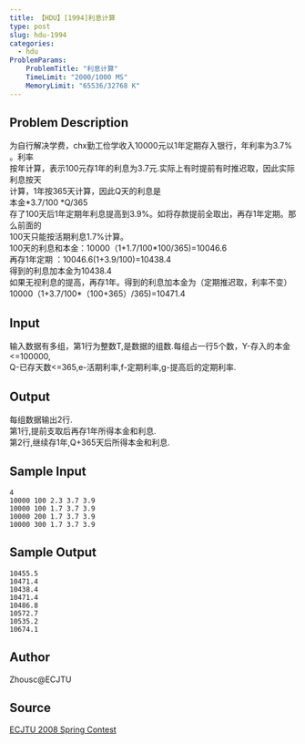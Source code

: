```yaml
---
title: 【HDU】[1994]利息计算
type: post
slug: hdu-1994
categories:
  - hdu
ProblemParams:
    ProblemTitle: "利息计算"
    TimeLimit: "2000/1000 MS"
    MemoryLimit: "65536/32768 K"
---
```


## Problem Description

为自行解决学费，chx勤工俭学收入10000元以1年定期存入银行，年利率为3.7% 。利率  
按年计算，表示100元存1年的利息为3.7元.实际上有时提前有时推迟取，因此实际利息按天  
计算，1年按365天计算，因此Q天的利息是  
本金\*3.7/100 \*Q/365  
存了100天后1年定期年利息提高到3.9%。如将存款提前全取出，再存1年定期。那么前面的  
100天只能按活期利息1.7%计算。  
100天的利息和本金：10000（1+1.7/100\*100/365)=10046.6  
再存1年定期 ：10046.6(1+3.9/100)=10438.4  
得到的利息加本金为10438.4  
如果无视利息的提高，再存1年。得到的利息加本金为（定期推迟取，利率不变）  
10000（1+3.7/100\*（100+365）/365)=10471.4

## Input

输入数据有多组，第1行为整数T,是数据的组数.每组占一行5个数，Y-存入的本金<=100000,  
Q-已存天数<=365,e-活期利率,f-定期利率,g-提高后的定期利率.

## Output

每组数据输出2行.  
第1行,提前支取后再存1年所得本金和利息.  
第2行,继续存1年,Q+365天后所得本金和利息.

## Sample Input

```
4 
10000 100 2.3 3.7 3.9
10000 100 1.7 3.7 3.9 
10000 200 1.7 3.7 3.9 
10000 300 1.7 3.7 3.9 

```

## Sample Output

```
10455.5
10471.4
10438.4
10471.4
10486.8
10572.7
10535.2
10674.1

```

## Author

Zhousc@ECJTU

## Source

[ECJTU 2008 Spring Contest](https://acm.hdu.edu.cn//search.php?field=problem&key=ECJTU+2008+Spring+Contest&source=1&searchmode=source)
